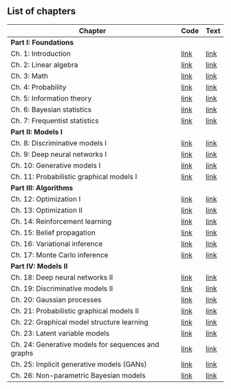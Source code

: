 ## List of chapters


[intro-code]: https://github.com/probml/pyprobml/blob/master/chapters/intro/README.md
[intro-html]: https://htmlpreview.github.io/?https://github.com/probml/pyprobml/blob/master/chapters/intro/index.html

[linalg-code]: https://github.com/probml/pyprobml/blob/master/chapters/linalg/README.md
[linalg-html]: https://htmlpreview.github.io/?https://github.com/probml/pyprobml/blob/master/chapters/linalg/index.html

[math-code]: https://github.com/probml/pyprobml/blob/master/chapters/math/README.md
[math-html]: https://htmlpreview.github.io/?https://github.com/probml/pyprobml/blob/master/chapters/math/index.html

[prob-code]: https://github.com/probml/pyprobml/blob/master/chapters/prob/README.md
[prob-html]: https://htmlpreview.github.io/?https://github.com/probml/pyprobml/blob/master/chapters/prob/index.html

[info-code]: https://github.com/probml/pyprobml/blob/master/chapters/info/README.md
[info-html]: https://htmlpreview.github.io/?https://github.com/probml/pyprobml/blob/master/chapters/info/index.html

[bayes-code]: https://github.com/probml/pyprobml/blob/master/chapters/bayes/README.md
[bayes-html]: https://htmlpreview.github.io/?https://github.com/probml/pyprobml/blob/master/chapters/bayes/index.html

[freq-code]: https://github.com/probml/pyprobml/blob/master/chapters/freq/README.md
[freq-html]: https://htmlpreview.github.io/?https://github.com/probml/pyprobml/blob/master/chapters/freq/index.html

[discrim1-code]: https://github.com/probml/pyprobml/blob/master/chapters/discrim1/README.md
[discrim1-html]: https://htmlpreview.github.io/?https://github.com/probml/pyprobml/blob/master/chapters/discrim1/index.html

[dnn1-code]: https://github.com/probml/pyprobml/blob/master/chapters/dnn1/README.md
[dnn1-html]: https://htmlpreview.github.io/?https://github.com/probml/pyprobml/blob/master/chapters/dnn1/index.html

[genmo1-code]: https://github.com/probml/pyprobml/blob/master/chapters/genmo1/README.md
[genmo1-html]: https://htmlpreview.github.io/?https://github.com/probml/pyprobml/blob/master/chapters/genmo1/index.html

[pgm1-code]: https://github.com/probml/pyprobml/blob/master/chapters/pgm1/README.md
[pgm1-html]: https://htmlpreview.github.io/?https://github.com/probml/pyprobml/blob/master/chapters/pgm1/index.html

[opt1-code]: https://github.com/probml/pyprobml/blob/master/chapters/opt1/README.md
[opt1-html]: https://htmlpreview.github.io/?https://github.com/probml/pyprobml/blob/master/chapters/opt1/index.html

[opt2-code]: https://github.com/probml/pyprobml/blob/master/chapters/opt2/README.md
[opt2-html]: https://htmlpreview.github.io/?https://github.com/probml/pyprobml/blob/master/chapters/opt2/index.html

[rl-code]: https://github.com/probml/pyprobml/blob/master/chapters/rl/README.md
[rl-html]: https://htmlpreview.github.io/?https://github.com/probml/pyprobml/blob/master/chapters/rl/index.html

[bp-code]: https://github.com/probml/pyprobml/blob/master/chapters/bp/README.md
[bp-html]: https://htmlpreview.github.io/?https://github.com/probml/pyprobml/blob/master/chapters/bp/index.html

[vi-code]: https://github.com/probml/pyprobml/blob/master/chapters/vi/README.md
[vi-html]: https://htmlpreview.github.io/?https://github.com/probml/pyprobml/blob/master/chapters/vi/index.html

[mc-code]: https://github.com/probml/pyprobml/blob/master/chapters/mc/README.md
[mc-html]: https://htmlpreview.github.io/?https://github.com/probml/pyprobml/blob/master/chapters/mc/index.html

[dnn2-code]: https://github.com/probml/pyprobml/blob/master/chapters/dnn2/README.md
[dnn2-html]: https://htmlpreview.github.io/?https://github.com/probml/pyprobml/blob/master/chapters/dnn2/index.html


[discrim2-code]: https://github.com/probml/pyprobml/blob/master/chapters/discrim2/README.md
[discrim2-html]: https://htmlpreview.github.io/?https://github.com/probml/pyprobml/blob/master/chapters/discrim2/index.html

[gp-code]: https://github.com/probml/pyprobml/blob/master/chapters/gp/README.md
[gp-html]: https://htmlpreview.github.io/?https://github.com/probml/pyprobml/blob/master/chapters/gp/index.html

[pgm2-code]: https://github.com/probml/pyprobml/blob/master/chapters/pgm2/README.md
[pgm2-html]: https://htmlpreview.github.io/?https://github.com/probml/pyprobml/blob/master/chapters/pgm2/index.html

[pgmstruct-code]: https://github.com/probml/pyprobml/blob/master/chapters/pgmstruct/README.md
[pgmstruct-html]: https://htmlpreview.github.io/?https://github.com/probml/pyprobml/blob/master/chapters/pgmstruct/index.html

[lvm-code]: https://github.com/probml/pyprobml/blob/master/chapters/lvm/README.md
[lvm-html]: https://htmlpreview.github.io/?https://github.com/probml/pyprobml/blob/master/chapters/lvm/index.html

[seq-code]: https://github.com/probml/pyprobml/blob/master/chapters/seq/README.md
[seq-html]: https://htmlpreview.github.io/?https://github.com/probml/pyprobml/blob/master/chapters/seq/index.html

[gan-code]: https://github.com/probml/pyprobml/blob/master/chapters/gan/README.md
[gan-html]: https://htmlpreview.github.io/?https://github.com/probml/pyprobml/blob/master/chapters/gan/index.html

[npbayes-code]: https://github.com/probml/pyprobml/blob/master/chapters/npbayes/README.md
[npbayes-html]: https://htmlpreview.github.io/?https://github.com/probml/pyprobml/blob/master/chapters/npbayes/index.html


|Chapter|Code|Text|
|-------|----|----|
|<b>Part I: Foundations</b>|||
|Ch. 1: Introduction|[link][intro-code]|[link][intro-html]|
|Ch. 2: Linear algebra|[link][linalg-code]|[link][linalg-html]|
|Ch. 3: Math|[link][math-code]|[link][math-html]|
|Ch. 4: Probability|[link][prob-code]|[link][prob-html]|
|Ch. 5: Information theory|[link][info-code]|[link][info-html]|
|Ch. 6: Bayesian statistics|[link][bayes-code]|[link][bayes-html]|
|Ch. 7: Frequentist statistics|[link][freq-code]|[link][freq-html]|
|<b>Part II: Models I</b>|||
|Ch. 8: Discriminative models I|[link][discrim1-code]|[link][discrim1-html]|
|Ch. 9: Deep neural networks I|[link][dnn1-code]|[link][dnn1-html]|
|Ch. 10: Generative models I|[link][genmo1-code]|[link][genmo1-html]|
|Ch. 11: Probabilistic graphical models I|[link][pgm1-code]|[link][pgm1-html]|
|<b>Part III: Algorithms</b>|||
|Ch. 12: Optimization I|[link][opt1-code]|[link][opt1-html]|
|Ch. 13: Optimization II|[link][opt2-code]|[link][opt2-html]|
|Ch. 14: Reinforcement learning|[link][rl-code]|[link][rl-html]|
|Ch. 15: Belief propagation|[link][bp-code]|[link][bp-html]|
|Ch. 16: Variational inference|[link][vi-code]|[link][vi-html]|
|Ch. 17: Monte Carlo inference|[link][mc-code]|[link][mc-html]|
|<b>Part IV: Models II</b>|||
|Ch. 18: Deep neural networks II|[link][dnn2-code]|[link][dnn2-html]|
|Ch. 19: Discriminative models II|[link][discrim2-code]|[link][discrim2-html]|
|Ch. 20: Gaussian processes|[link][gp-code]|[link][gp-html]|
|Ch. 21: Probabilistic graphical models II|[link][pgm2-code]|[link][pgm2-html]|
|Ch. 22: Graphical model structure learning|[link][pgmstruct-code]|[link][pgmstruct-html]|
|Ch. 23: Latent variable models|[link][lvm-code]|[link][lvm-html]|
|Ch. 24: Generative models for sequences and graphs|[link][seq-code]|[link][seq-html]|
|Ch. 25: Implicit generative models (GANs)|[link][gan-code]|[link][gan-html]|
|Ch. 26: Non-parametric Bayesian  models|[link][npbayes-code]|[link][npbayes-html]|


<!--
https://stackoverflow.com/questions/24580042/github-markdown-are-macros-and-variables-possible
-->

<!--
[code]: https://github.com/probml/pyprobml/blob/master/chapters
[html]: https://htmlpreview.github.io/?https://github.com/probml/pyprobml/blob/master/chapters

[intro-code]: [code]/intro/README.md
[intro-html]: [html]/intro/index.html
-->

<!--
* [Ch. 1: Introduction](https://github.com/probml/pyprobml/blob/master/chapters/intro/README.md)
* [Ch. 2: Linear algebra](https://github.com/probml/pyprobml/blob/master/chapters/linalg/README.md)
-->

